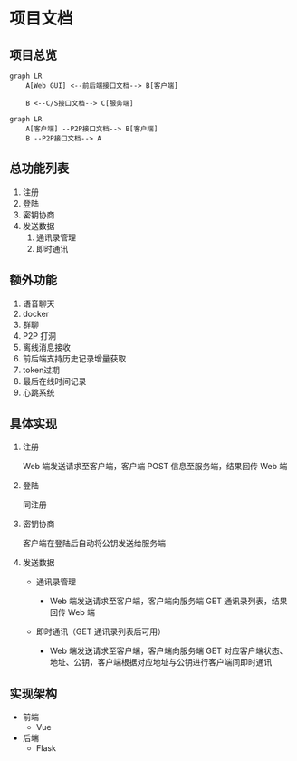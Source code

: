 # 项目文档

## 项目总览

```mermaid
graph LR
    A[Web GUI] <--前后端接口文档--> B[客户端]

    B <--C/S接口文档--> C[服务端]
```

```mermaid
graph LR
	A[客户端] --P2P接口文档--> B[客户端]
	B --P2P接口文档--> A
```



## 总功能列表

1. 注册
2. 登陆
3. 密钥协商
4. 发送数据
   1. 通讯录管理
   2. 即时通讯

## 额外功能

1. 语音聊天
2. docker
3. 群聊
4. P2P 打洞
5. 离线消息接收
6. 前后端支持历史记录增量获取
7. token过期
8. 最后在线时间记录
9. 心跳系统

## 具体实现

1. 注册

   Web 端发送请求至客户端，客户端 POST 信息至服务端，结果回传 Web 端

2. 登陆

   同注册

3. 密钥协商

   客户端在登陆后自动将公钥发送给服务端

4. 发送数据

   - 通讯录管理
     - Web 端发送请求至客户端，客户端向服务端 GET 通讯录列表，结果回传 Web 端

   - 即时通讯（GET 通讯录列表后可用）
     - Web 端发送请求至客户端，客户端向服务端 GET 对应客户端状态、地址、公钥，客户端根据对应地址与公钥进行客户端间即时通讯

## 实现架构

- 前端
  - Vue
- 后端
  - Flask
